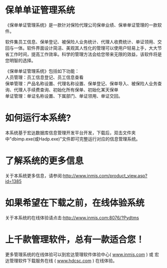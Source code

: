 # 保单单证管理系统

《保单单证管理系统》是一款针对保险代理公司保单业绩、保单单证管理的一款软件。

软件集员工信息、保单登记、被保险人业务统计、代理人收费统计、单证领用、交回与一体。软件界面设计简洁、美观其人性化的管理可以使用户轻易上手，大大节省工作时间，提高工作效率。科学的管理方法会给您带来无限的效益，该软件将是您明智的选择。 

《保单单证管理系统》包括如下功能：   
人员管理：员工信息登记、员工信息查看   
保单管理：产品名称设置、代理名称设置、保单登记、保单导入、被保险人业务查询、代理人手续费查询、初始化所有保单、初始化某天保单   
单证管理：单证名称设置、下属部门、单证领用、单证交回。 

# 如何运行本系统?

本系统基于宏达数据库信息管理开发平台开发，下载后，双击文件夹中"dbimp.exe(或Hadp.exe)"文件即可完整运行对应的信息管理系统。

# 了解系统的更多信息

关于本系统更多信息，请参阅:http://www.inmis.com/product_view.asp?id=1385

# 如果希望在下载之前，在线体验系统

关于本系统的在线体验请点击:http://www.inmis.com:8076/?Pydtms

# 上千款管理软件，总有一款适合您！

更多管理系统的在线体验可以到宏达管理软件体验中心( www.inmis.com ) 或 宏达管理软件下载服务在线 ( www.hdcsc.com ) 在线体验。

